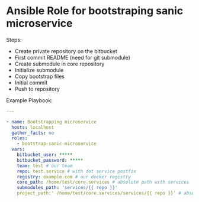 # Ansible Role for bootstraping sanic microservice

Steps:

- Create private repository on the bitbucket
- First commit README (need for git submodule)
- Create submodule in core repository
- Initialize submodule
- Copy bootstrap files
- Initial commit
- Push to repository

Example Playbook:

```yml
---

- name: Bootstrapping microservice
  hosts: localhost
  gather_facts: no
  roles:
    - bootstrap-sanic-microservice
  vars:
    bitbucket_user: *****
    bitbucket_password: *****
    team: test # our team
    repo: test.service # with dot service postfix
    registry: example.com # our docker registry
    core_path: /home/test/core.services # absolute path with services
    submodules_path: 'services/{{ repo }}'
    project_path:' /home/test/core.services/services/{{ repo }}' # absolute project path
```
